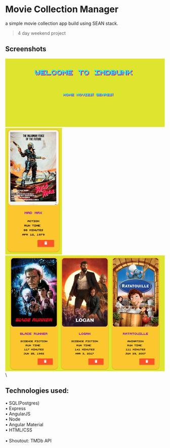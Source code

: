 # Movie Collection Manager

a simple movie collection app build using SEAN stack.
> 4 day weekend project

 ## Screenshots

<img src="screenshots/imdbunk.png" width="600"> \
<img src="screenshots/movie-card.png" height="400">
<img src="screenshots/movie-cards-row.png" width="600"> \

 ## Technologies used:
 
• SQL(Postgres) \
• Express \
• AngularJS \
• Node \
• Angular Material \
• HTML/CSS \
\
• Shoutout: TMDb API



